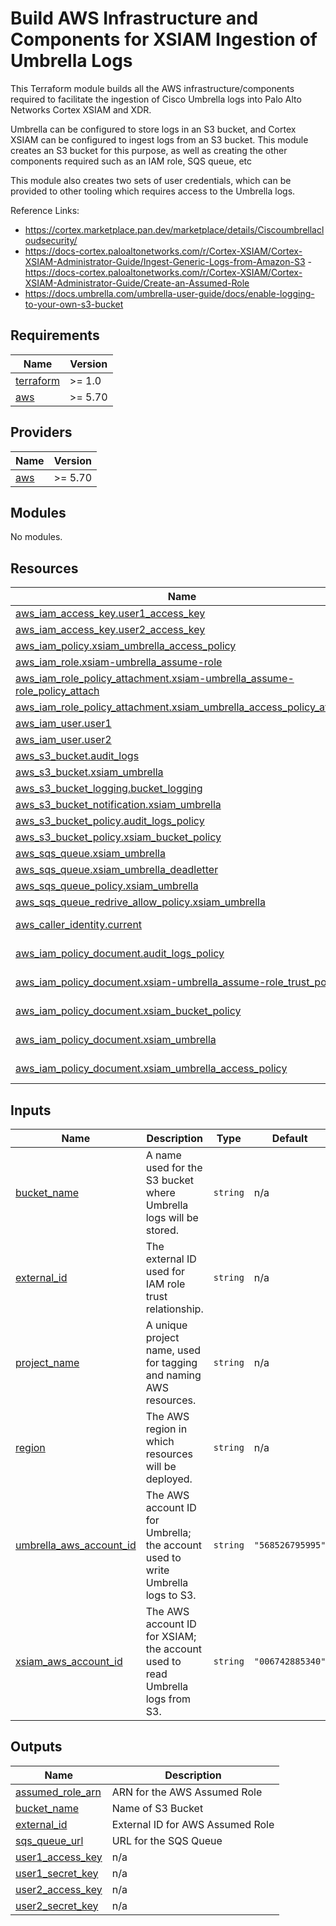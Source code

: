 # Build AWS Infrastructure and Components for XSIAM Ingestion of Umbrella Logs

This Terraform module builds all the AWS infrastructure/components required to facilitate the ingestion of Cisco Umbrella logs into Palo Alto Networks Cortex XSIAM and XDR.

Umbrella can be configured to store logs in an S3 bucket, and Cortex XSIAM can be configured to ingest logs from an S3 bucket. This module creates an S3 bucket for this purpose, as well as creating the other components required such as an IAM role, SQS queue, etc

This module also creates two sets of user credentials, which can be provided to other tooling which requires access to the Umbrella logs.

Reference Links:
- https://cortex.marketplace.pan.dev/marketplace/details/Ciscoumbrellacloudsecurity/
- https://docs-cortex.paloaltonetworks.com/r/Cortex-XSIAM/Cortex-XSIAM-Administrator-Guide/Ingest-Generic-Logs-from-Amazon-S3
 -https://docs-cortex.paloaltonetworks.com/r/Cortex-XSIAM/Cortex-XSIAM-Administrator-Guide/Create-an-Assumed-Role
- https://docs.umbrella.com/umbrella-user-guide/docs/enable-logging-to-your-own-s3-bucket


<!-- BEGIN_TF_DOCS -->
## Requirements

| Name | Version |
|------|---------|
| <a name="requirement_terraform"></a> [terraform](#requirement\_terraform) | >= 1.0 |
| <a name="requirement_aws"></a> [aws](#requirement\_aws) | >= 5.70 |

## Providers

| Name | Version |
|------|---------|
| <a name="provider_aws"></a> [aws](#provider\_aws) | >= 5.70 |

## Modules

No modules.

## Resources

| Name | Type |
|------|------|
| [aws_iam_access_key.user1_access_key](https://registry.terraform.io/providers/hashicorp/aws/latest/docs/resources/iam_access_key) | resource |
| [aws_iam_access_key.user2_access_key](https://registry.terraform.io/providers/hashicorp/aws/latest/docs/resources/iam_access_key) | resource |
| [aws_iam_policy.xsiam_umbrella_access_policy](https://registry.terraform.io/providers/hashicorp/aws/latest/docs/resources/iam_policy) | resource |
| [aws_iam_role.xsiam-umbrella_assume-role](https://registry.terraform.io/providers/hashicorp/aws/latest/docs/resources/iam_role) | resource |
| [aws_iam_role_policy_attachment.xsiam-umbrella_assume-role_policy_attach](https://registry.terraform.io/providers/hashicorp/aws/latest/docs/resources/iam_role_policy_attachment) | resource |
| [aws_iam_role_policy_attachment.xsiam_umbrella_access_policy_attach](https://registry.terraform.io/providers/hashicorp/aws/latest/docs/resources/iam_role_policy_attachment) | resource |
| [aws_iam_user.user1](https://registry.terraform.io/providers/hashicorp/aws/latest/docs/resources/iam_user) | resource |
| [aws_iam_user.user2](https://registry.terraform.io/providers/hashicorp/aws/latest/docs/resources/iam_user) | resource |
| [aws_s3_bucket.audit_logs](https://registry.terraform.io/providers/hashicorp/aws/latest/docs/resources/s3_bucket) | resource |
| [aws_s3_bucket.xsiam_umbrella](https://registry.terraform.io/providers/hashicorp/aws/latest/docs/resources/s3_bucket) | resource |
| [aws_s3_bucket_logging.bucket_logging](https://registry.terraform.io/providers/hashicorp/aws/latest/docs/resources/s3_bucket_logging) | resource |
| [aws_s3_bucket_notification.xsiam_umbrella](https://registry.terraform.io/providers/hashicorp/aws/latest/docs/resources/s3_bucket_notification) | resource |
| [aws_s3_bucket_policy.audit_logs_policy](https://registry.terraform.io/providers/hashicorp/aws/latest/docs/resources/s3_bucket_policy) | resource |
| [aws_s3_bucket_policy.xsiam_bucket_policy](https://registry.terraform.io/providers/hashicorp/aws/latest/docs/resources/s3_bucket_policy) | resource |
| [aws_sqs_queue.xsiam_umbrella](https://registry.terraform.io/providers/hashicorp/aws/latest/docs/resources/sqs_queue) | resource |
| [aws_sqs_queue.xsiam_umbrella_deadletter](https://registry.terraform.io/providers/hashicorp/aws/latest/docs/resources/sqs_queue) | resource |
| [aws_sqs_queue_policy.xsiam_umbrella](https://registry.terraform.io/providers/hashicorp/aws/latest/docs/resources/sqs_queue_policy) | resource |
| [aws_sqs_queue_redrive_allow_policy.xsiam_umbrella](https://registry.terraform.io/providers/hashicorp/aws/latest/docs/resources/sqs_queue_redrive_allow_policy) | resource |
| [aws_caller_identity.current](https://registry.terraform.io/providers/hashicorp/aws/latest/docs/data-sources/caller_identity) | data source |
| [aws_iam_policy_document.audit_logs_policy](https://registry.terraform.io/providers/hashicorp/aws/latest/docs/data-sources/iam_policy_document) | data source |
| [aws_iam_policy_document.xsiam-umbrella_assume-role_trust_policy](https://registry.terraform.io/providers/hashicorp/aws/latest/docs/data-sources/iam_policy_document) | data source |
| [aws_iam_policy_document.xsiam_bucket_policy](https://registry.terraform.io/providers/hashicorp/aws/latest/docs/data-sources/iam_policy_document) | data source |
| [aws_iam_policy_document.xsiam_umbrella](https://registry.terraform.io/providers/hashicorp/aws/latest/docs/data-sources/iam_policy_document) | data source |
| [aws_iam_policy_document.xsiam_umbrella_access_policy](https://registry.terraform.io/providers/hashicorp/aws/latest/docs/data-sources/iam_policy_document) | data source |

## Inputs

| Name | Description | Type | Default | Required |
|------|-------------|------|---------|:--------:|
| <a name="input_bucket_name"></a> [bucket\_name](#input\_bucket\_name) | A name used for the S3 bucket where Umbrella logs will be stored. | `string` | n/a | yes |
| <a name="input_external_id"></a> [external\_id](#input\_external\_id) | The external ID used for IAM role trust relationship. | `string` | n/a | yes |
| <a name="input_project_name"></a> [project\_name](#input\_project\_name) | A unique project name, used for tagging and naming AWS resources. | `string` | n/a | yes |
| <a name="input_region"></a> [region](#input\_region) | The AWS region in which resources will be deployed. | `string` | n/a | yes |
| <a name="input_umbrella_aws_account_id"></a> [umbrella\_aws\_account\_id](#input\_umbrella\_aws\_account\_id) | The AWS account ID for Umbrella; the account used to write Umbrella logs to S3. | `string` | `"568526795995"` | no |
| <a name="input_xsiam_aws_account_id"></a> [xsiam\_aws\_account\_id](#input\_xsiam\_aws\_account\_id) | The AWS account ID for XSIAM; the account used to read Umbrella logs from S3. | `string` | `"006742885340"` | no |

## Outputs

| Name | Description |
|------|-------------|
| <a name="output_assumed_role_arn"></a> [assumed\_role\_arn](#output\_assumed\_role\_arn) | ARN for the AWS Assumed Role |
| <a name="output_bucket_name"></a> [bucket\_name](#output\_bucket\_name) | Name of S3 Bucket |
| <a name="output_external_id"></a> [external\_id](#output\_external\_id) | External ID for AWS Assumed Role |
| <a name="output_sqs_queue_url"></a> [sqs\_queue\_url](#output\_sqs\_queue\_url) | URL for the SQS Queue |
| <a name="output_user1_access_key"></a> [user1\_access\_key](#output\_user1\_access\_key) | n/a |
| <a name="output_user1_secret_key"></a> [user1\_secret\_key](#output\_user1\_secret\_key) | n/a |
| <a name="output_user2_access_key"></a> [user2\_access\_key](#output\_user2\_access\_key) | n/a |
| <a name="output_user2_secret_key"></a> [user2\_secret\_key](#output\_user2\_secret\_key) | n/a |
<!-- END_TF_DOCS -->
